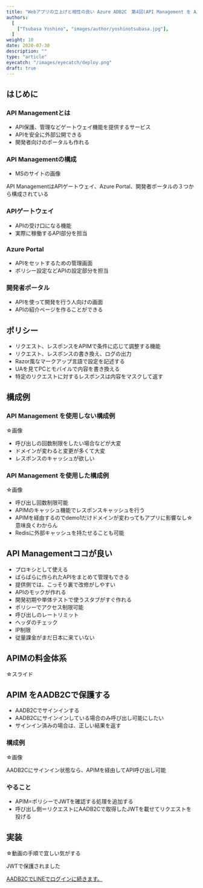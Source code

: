 ```yaml
---
title: "Webアプリの立上げと相性の良い Azure ADB2C　第4回(API Management を AADB2C で保護する)"
authors:
  [
    ["Tsubasa Yoshino", "images/author/yoshinotsubasa.jpg"],
  ]
weight: 10
date: 2020-07-30
description: ""
type: "article"
eyecatch: "/images/eyecatch/deploy.png"
draft: true
---
```


## はじめに

### API Managementとは

- API保護、管理などゲートウェイ機能を提供するサービス
- APIを安全に外部公開できる
- 開発者向けのポータルも作れる

### API Managementの構成

- MSのサイトの画像

API ManagementはAPIゲートウェイ、Azure Portal、開発者ポータルの３つから構成されている

### APIゲートウェイ

- APIの受け口になる機能
- 実際に稼働するAPI部分を担当

### Azure Portal

- APIをセットするための管理画面
- ポリシー設定などAPIの設定部分を担当

### 開発者ポータル

- APIを使って開発を行う人向けの画面
- APIの紹介ページを作ることができる

## ポリシー

- リクエスト、レスポンスをAPIMで条件に応じて調整する機能
- リクエスト、レスポンスの書き換え、ログの出力
- Razor風なマークアップ言語で設定を記述する
- UAを見てPCとモバイルで内容を書き換える
- 特定のリクエストに対するレスポンスは内容をマスクして返す
  
## 構成例

### API Management を使用しない構成例

☆画像

- 呼び出しの回数制限をしたい場合などが大変
- ドメインが変わると変更が多くて大変
- レスポンスのキャッシュが欲しい

### API Management を使用した構成例

☆画像

- 呼び出し回数制限可能
- APIMのキャッシュ機能でレスポンスキャッシュを行う
- APIMを経由するのでdemo1だけドメインが変わってもアプリに影響なし☆意味良くわからん
- Redisに外部キャッシュを持たせることも可能 

## API Managementココが良い

- プロキシとして使える
- ばらばらに作られたAPIをまとめて管理もできる
- 提供側では、こっそり裏で改修がしやすい
- APIのモックが作れる
- 開発初期や単体テストで使うスタブがすぐ作れる
- ポリシーでアクセス制限可能
- 呼び出しのレートリミット
- ヘッダのチェック
- IP制限
- 従量課金がまだ日本に来ていない

## APIMの料金体系

☆スライド

## APIM をAADB2Cで保護する

- AADB2Cでサインインする
- AADB2Cにサインインしている場合のみ呼び出し可能にしたい
- サインイン済みの場合は、正しい結果を返す

### 構成例

☆画像

AADB2Cにサインイン状態なら、APIMを経由してAPI呼び出し可能

### やること

- APIM=ポリシーでJWTを確認する処理を追加する
- 呼び出し側＝リクエストにAADB2Cで取得したJWTを載せてリクエストを投げる

## 実装

☆動画の手順で宜しい気がする

JWTで保護されました

[AADB2CでLINEでログインに続きます。](/azure/azureadb2c/azureadb2c-linelogin)
